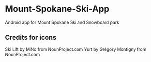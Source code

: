 # Mount-Spokane-Ski-App
Android app for Mount Spokane Ski and Snowboard park

## Credits for icons
Ski Lift by MiNo from NounProject.com
Yurt by Grégory Montigny from NounProject.com
